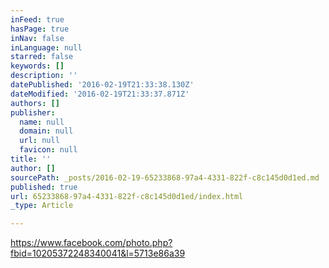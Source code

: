 ```yaml
---
inFeed: true
hasPage: true
inNav: false
inLanguage: null
starred: false
keywords: []
description: ''
datePublished: '2016-02-19T21:33:38.130Z'
dateModified: '2016-02-19T21:33:37.871Z'
authors: []
publisher:
  name: null
  domain: null
  url: null
  favicon: null
title: ''
author: []
sourcePath: _posts/2016-02-19-65233868-97a4-4331-822f-c8c145d0d1ed.md
published: true
url: 65233868-97a4-4331-822f-c8c145d0d1ed/index.html
_type: Article

---
```

https://www.facebook.com/photo.php?fbid=10205372248340041&l=5713e86a39